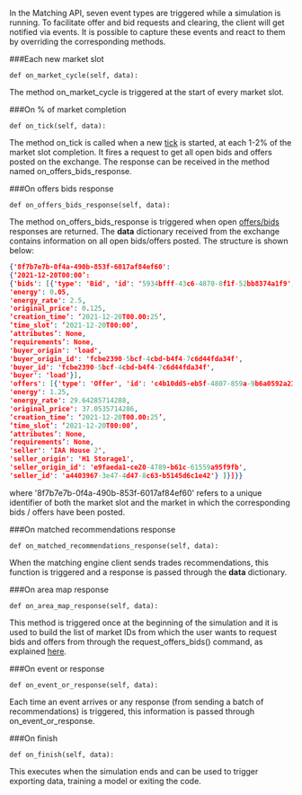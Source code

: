 In the Matching API, seven event types are triggered while a simulation is running. To facilitate offer and bid requests and clearing, the client will get notified via events. It is possible to capture these events and react to them by overriding the corresponding methods.

###Each new market slot

```
def on_market_cycle(self, data):
```

The method  on_market_cycle is triggered at the start of every market slot.

###On % of market completion

```
def on_tick(self, data):
```

The method on_tick is called when a new [tick](market-types.md) is started, at each 1-2% of the market slot completion. It fires a request to get all open bids and offers posted on the exchange. The response can be received in the method named on_offers_bids_response.

###On offers bids response

```
def on_offers_bids_response(self, data):
```
The method on_offers_bids_response is triggered when open [offers/bids](market-agent.md) responses are returned. The **data** dictionary received from the exchange contains information on all open bids/offers posted. The structure is shown below:

```json
{'8f7b7e7b-0f4a-490b-853f-6017af84ef60':
{‘2021-12-20T00:00’:
{'bids': [{'type': 'Bid', 'id': '5934bfff-43c6-4870-8f1f-52bb8374a1f9',
'energy': 0.05,
'energy_rate': 2.5,
'original_price': 0.125,
‘creation_time’: ‘2021-12-20T00.00:25’,
‘time_slot’: ‘2021-12-20T00:00’,
‘attributes’: None,
‘requirements’: None,
'buyer_origin': 'load',
'buyer_origin_id': 'fcbe2390-5bcf-4cbd-b4f4-7c6d44fda34f',
'buyer_id': 'fcbe2390-5bcf-4cbd-b4f4-7c6d44fda34f',
'buyer': 'load'}],
'offers': [{'type': 'Offer', 'id': 'c4b10dd5-eb5f-4807-859a-9b6a0592a21c',
'energy': 1.25,
'energy_rate': 29.64285714288,
'original_price': 37.0535714286,
‘creation_time’: ‘2021-12-20T00.00:25’,
‘time_slot’: ‘2021-12-20T00:00’,
‘attributes’: None,
‘requirements’: None,
'seller': 'IAA House 2',
'seller_origin': 'H1 Storage1',
'seller_origin_id': 'e9faeda1-ce20-4789-b61c-61559a95f9fb',
'seller_id': 'a4403967-3e47-4d47-8c63-b5145d6c1e42'} ]}]}}
```
where '8f7b7e7b-0f4a-490b-853f-6017af84ef60' refers to a unique identifier of both the market slot and the market in which the corresponding bids / offers have been posted.

###On matched recommendations response

```
def on_matched_recommendations_response(self, data):
```
When the matching engine client sends trades recommendations, this function is triggered and a response is passed through the **data** dictionary.

###On area map response

```
def on_area_map_response(self, data):
```

This method is triggered once at the beginning of the simulation and it is used to build the list of market IDs from which the user wants to request bids and offers from through the request_offers_bids() command, as explained [here](matching-api-commands.md).

###On event or response

```
def on_event_or_response(self, data):
```
Each time an event arrives or any response (from sending a batch of recommendations) is triggered, this information is passed through on_event_or_response.

###On finish
```
def on_finish(self, data):
```
This executes when the simulation ends and can be used to trigger exporting data, training a model or exiting the code.
